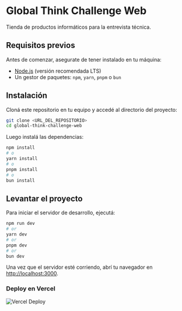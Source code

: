 # Global Think Challenge Web

Tienda de productos informáticos para la entrevista técnica.

## Requisitos previos

Antes de comenzar, asegurate de tener instalado en tu máquina:

- [Node.js](https://nodejs.org/) (versión recomendada LTS)
- Un gestor de paquetes: `npm`, `yarn`, `pnpm` o `bun`

## Instalación

Cloná este repositorio en tu equipo y accedé al directorio del proyecto:

```bash
git clone <URL_DEL_REPOSITORIO>
cd global-think-challenge-web
```

Luego instalá las dependencias:

```bash
npm install
# o
yarn install
# o
pnpm install
# o
bun install
```

## Levantar el proyecto

Para iniciar el servidor de desarrollo, ejecutá:

```bash
npm run dev
# or
yarn dev
# or
pnpm dev
# or
bun dev
```

Una vez que el servidor esté corriendo, abrí tu navegador en [http://localhost:3000](http://localhost:3000).

### Deploy en Vercel

![Vercel Deploy](https://deploy-badge.vercel.app/vercel/reactions-demo)
